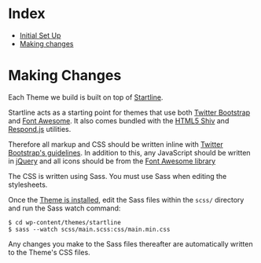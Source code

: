# Index

 - [Initial Set Up](https://github.com/ninefortyone/working-with-us/blob/master/set-up.md)
 - [Making changes](https://github.com/ninefortyone/working-with-us/blob/master/making-changes.md)

# Making Changes

Each Theme we build is built on top of [Startline](https://github.com/ninefortyone/startline). 

Startline  acts as a starting point for themes that use both [Twitter Bootstrap](http://getbootstrap.com/) and [Font Awesome](http://fontawesome.io/). It also comes bundled with the [HTML5 Shiv](https://github.com/aFarkas/html5shiv) and [Respond.js](https://github.com/scottjehl/Respond) utilities.

Therefore all markup and CSS should be written inline with [Twitter Bootstrap's guidelines](http://getbootstrap.com/css/). In addition to this, any JavaScript should be written in [jQuery](https://jquery.com/) and all icons should be from the [Font Awesome library](http://fontawesome.io/icons/)

The CSS is written using Sass. You must use Sass when editing the stylesheets.

Once the [Theme is installed](https://github.com/ninefortyone/working-with-us/blob/master/set-up.md), edit the Sass files within the `scss/` directory and run the Sass watch command:

```
$ cd wp-content/themes/startline
$ sass --watch scss/main.scss:css/main.min.css
```

Any changes you make to the Sass files thereafter are automatically written to the Theme's CSS files.
